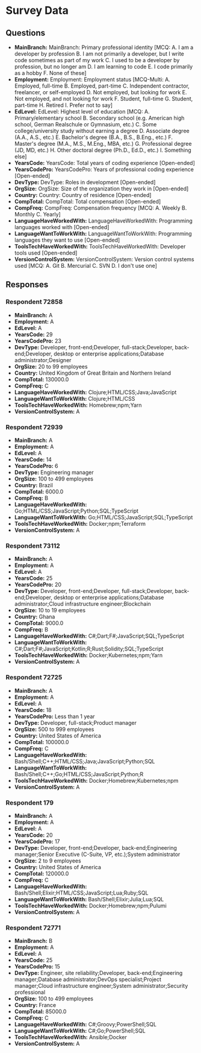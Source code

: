 # Survey Data

## Questions

- **MainBranch:** MainBranch: Primary professional identity [MCQ: A. I am a developer by profession B. I am not primarily a developer, but I write code sometimes as part of my work C. I used to be a developer by profession, but no longer am D. I am learning to code E. I code primarily as a hobby F. None of these]
- **Employment:** Employment: Employment status [MCQ-Multi: A. Employed, full-time B. Employed, part-time C. Independent contractor, freelancer, or self-employed D. Not employed, but looking for work E. Not employed, and not looking for work F. Student, full-time G. Student, part-time H. Retired I. Prefer not to say]
- **EdLevel:** EdLevel: Highest level of education [MCQ: A. Primary/elementary school B. Secondary school (e.g. American high school, German Realschule or Gymnasium, etc.) C. Some college/university study without earning a degree D. Associate degree (A.A., A.S., etc.) E. Bachelor's degree (B.A., B.S., B.Eng., etc.) F. Master's degree (M.A., M.S., M.Eng., MBA, etc.) G. Professional degree (JD, MD, etc.) H. Other doctoral degree (Ph.D., Ed.D., etc.) I. Something else]
- **YearsCode:** YearsCode: Total years of coding experience [Open-ended]
- **YearsCodePro:** YearsCodePro: Years of professional coding experience [Open-ended]
- **DevType:** DevType: Roles in development [Open-ended]
- **OrgSize:** OrgSize: Size of the organization they work in [Open-ended]
- **Country:** Country: Country of residence [Open-ended]
- **CompTotal:** CompTotal: Total compensation [Open-ended]
- **CompFreq:** CompFreq: Compensation frequency [MCQ: A. Weekly B. Monthly C. Yearly]
- **LanguageHaveWorkedWith:** LanguageHaveWorkedWith: Programming languages worked with [Open-ended]
- **LanguageWantToWorkWith:** LanguageWantToWorkWith: Programming languages they want to use [Open-ended]
- **ToolsTechHaveWorkedWith:** ToolsTechHaveWorkedWith: Developer tools used [Open-ended]
- **VersionControlSystem:** VersionControlSystem: Version control systems used [MCQ: A. Git B. Mercurial C. SVN D. I don't use one]

## Responses

### Respondent 72858

- **MainBranch:** A
- **Employment:** A
- **EdLevel:** A
- **YearsCode:** 29
- **YearsCodePro:** 23
- **DevType:** Developer, front-end;Developer, full-stack;Developer, back-end;Developer, desktop or enterprise applications;Database administrator;Designer
- **OrgSize:** 20 to 99 employees
- **Country:** United Kingdom of Great Britain and Northern Ireland
- **CompTotal:** 130000.0
- **CompFreq:** C
- **LanguageHaveWorkedWith:** Clojure;HTML/CSS;Java;JavaScript
- **LanguageWantToWorkWith:** Clojure;HTML/CSS
- **ToolsTechHaveWorkedWith:** Homebrew;npm;Yarn
- **VersionControlSystem:** A

### Respondent 72939

- **MainBranch:** A
- **Employment:** A
- **EdLevel:** A
- **YearsCode:** 14
- **YearsCodePro:** 6
- **DevType:** Engineering manager
- **OrgSize:** 100 to 499 employees
- **Country:** Brazil
- **CompTotal:** 6000.0
- **CompFreq:** B
- **LanguageHaveWorkedWith:** Go;HTML/CSS;JavaScript;Python;SQL;TypeScript
- **LanguageWantToWorkWith:** Go;HTML/CSS;JavaScript;SQL;TypeScript
- **ToolsTechHaveWorkedWith:** Docker;npm;Terraform
- **VersionControlSystem:** A

### Respondent 73112

- **MainBranch:** A
- **Employment:** A
- **EdLevel:** A
- **YearsCode:** 25
- **YearsCodePro:** 20
- **DevType:** Developer, front-end;Developer, full-stack;Developer, back-end;Developer, desktop or enterprise applications;Database administrator;Cloud infrastructure engineer;Blockchain
- **OrgSize:** 10 to 19 employees
- **Country:** Ghana
- **CompTotal:** 9000.0
- **CompFreq:** B
- **LanguageHaveWorkedWith:** C#;Dart;F#;JavaScript;SQL;TypeScript
- **LanguageWantToWorkWith:** C#;Dart;F#;JavaScript;Kotlin;R;Rust;Solidity;SQL;TypeScript
- **ToolsTechHaveWorkedWith:** Docker;Kubernetes;npm;Yarn
- **VersionControlSystem:** A

### Respondent 72725

- **MainBranch:** A
- **Employment:** A
- **EdLevel:** A
- **YearsCode:** 18
- **YearsCodePro:** Less than 1 year
- **DevType:** Developer, full-stack;Product manager
- **OrgSize:** 500 to 999 employees
- **Country:** United States of America
- **CompTotal:** 100000.0
- **CompFreq:** C
- **LanguageHaveWorkedWith:** Bash/Shell;C++;HTML/CSS;Java;JavaScript;Python;SQL
- **LanguageWantToWorkWith:** Bash/Shell;C++;Go;HTML/CSS;JavaScript;Python;R
- **ToolsTechHaveWorkedWith:** Docker;Homebrew;Kubernetes;npm
- **VersionControlSystem:** A

### Respondent 179

- **MainBranch:** A
- **Employment:** A
- **EdLevel:** A
- **YearsCode:** 20
- **YearsCodePro:** 17
- **DevType:** Developer, front-end;Developer, back-end;Engineering manager;Senior Executive (C-Suite, VP, etc.);System administrator
- **OrgSize:** 2 to 9 employees
- **Country:** United States of America
- **CompTotal:** 120000.0
- **CompFreq:** C
- **LanguageHaveWorkedWith:** Bash/Shell;Elixir;HTML/CSS;JavaScript;Lua;Ruby;SQL
- **LanguageWantToWorkWith:** Bash/Shell;Elixir;Julia;Lua;SQL
- **ToolsTechHaveWorkedWith:** Docker;Homebrew;npm;Pulumi
- **VersionControlSystem:** A

### Respondent 72771

- **MainBranch:** B
- **Employment:** A
- **EdLevel:** A
- **YearsCode:** 25
- **YearsCodePro:** 15
- **DevType:** Engineer, site reliability;Developer, back-end;Engineering manager;Database administrator;DevOps specialist;Project manager;Cloud infrastructure engineer;System administrator;Security professional
- **OrgSize:** 100 to 499 employees
- **Country:** France
- **CompTotal:** 85000.0
- **CompFreq:** C
- **LanguageHaveWorkedWith:** C#;Groovy;PowerShell;SQL
- **LanguageWantToWorkWith:** C#;Go;PowerShell;SQL
- **ToolsTechHaveWorkedWith:** Ansible;Docker
- **VersionControlSystem:** A

